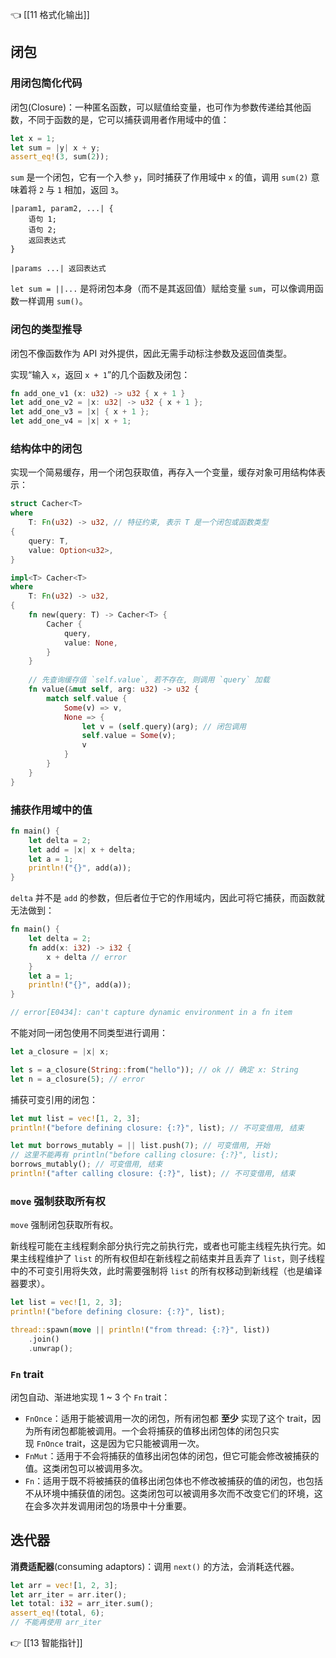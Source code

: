 👈 [[11 格式化输出]]

## 闭包

### 用闭包简化代码

闭包(Closure)：一种匿名函数，可以赋值给变量，也可作为参数传递给其他函数，不同于函数的是，它可以捕获调用者作用域中的值：

```rust
let x = 1;
let sum = |y| x + y;
assert_eq!(3, sum(2));
```

`sum` 是一个闭包，它有一个入参 `y`，同时捕获了作用域中 `x` 的值，调用 `sum(2)` 意味着将 `2` 与 `1` 相加，返回 `3`。

```text
|param1, param2, ...| {
    语句 1;
    语句 2;
    返回表达式
}

|params ...| 返回表达式
```

`let sum = ||...` 是将闭包本身（而不是其返回值）赋给变量 `sum`，可以像调用函数一样调用 `sum()`。

### 闭包的类型推导

闭包不像函数作为 API 对外提供，因此无需手动标注参数及返回值类型。

实现“输入 `x`，返回 `x + 1`”的几个函数及闭包：

```rust
fn add_one_v1 (x: u32) -> u32 { x + 1 }
let add_one_v2 = |x: u32| -> u32 { x + 1 };
let add_one_v3 = |x| { x + 1 };
let add_one_v4 = |x| x + 1;
```

### 结构体中的闭包

实现一个简易缓存，用一个闭包获取值，再存入一个变量，缓存对象可用结构体表示：

```rust
struct Cacher<T>
where
	T: Fn(u32) -> u32, // 特征约束, 表示 T 是一个闭包或函数类型
{
	query: T,
	value: Option<u32>,
}
```

```rust
impl<T> Cacher<T>
where
    T: Fn(u32) -> u32,
{
    fn new(query: T) -> Cacher<T> {
        Cacher {
            query,
            value: None,
        }
    }
	
    // 先查询缓存值 `self.value`, 若不存在, 则调用 `query` 加载
    fn value(&mut self, arg: u32) -> u32 {
        match self.value {
            Some(v) => v,
            None => {
                let v = (self.query)(arg); // 闭包调用
                self.value = Some(v);
                v
            }
        }
    }
}
```

### 捕获作用域中的值

```rust
fn main() {
	let delta = 2;
	let add = |x| x + delta;
	let a = 1;
	println!("{}", add(a));
}
```

`delta` 并不是 `add` 的参数，但后者位于它的作用域内，因此可将它捕获，而函数就无法做到：

```rust
fn main() {
    let delta = 2;
    fn add(x: i32) -> i32 {
        x + delta // error
    }
    let a = 1;
    println!("{}", add(a));
}

// error[E0434]: can't capture dynamic environment in a fn item
```

不能对同一闭包使用不同类型进行调用：

```rust
let a_closure = |x| x;

let s = a_closure(String::from("hello")); // ok // 确定 x: String
let n = a_closure(5); // error
```

捕获可变引用的闭包：

```rust
let mut list = vec![1, 2, 3];
println!("before defining closure: {:?}", list); // 不可变借用, 结束

let mut borrows_mutably = || list.push(7); // 可变借用, 开始
// 这里不能再有 println("before calling closure: {:?}", list);
borrows_mutably(); // 可变借用, 结束
println!("after calling closure: {:?}", list); // 不可变借用, 结束
```

### `move` 强制获取所有权

`move` 强制闭包获取所有权。

新线程可能在主线程剩余部分执行完之前执行完，或者也可能主线程先执行完。如果主线程维护了 `list` 的所有权但却在新线程之前结束并且丢弃了 `list`，则子线程中的不可变引用将失效，此时需要强制将 `list` 的所有权移动到新线程（也是编译器要求）。

```rust
let list = vec![1, 2, 3];
println!("before defining closure: {:?}", list);

thread::spawn(move || println!("from thread: {:?}", list))
	.join()
	.unwrap();
```

### `Fn` trait

闭包自动、渐进地实现 1 ~ 3 个 `Fn` trait：

- `FnOnce`：适用于能被调用一次的闭包，所有闭包都 **至少** 实现了这个 trait，因为所有闭包都能被调用。一个会将捕获的值移出闭包体的闭包只实现 `FnOnce` trait，这是因为它只能被调用一次。
- `FnMut`：适用于不会将捕获的值移出闭包体的闭包，但它可能会修改被捕获的值。这类闭包可以被调用多次。
- `Fn`：适用于既不将被捕获的值移出闭包体也不修改被捕获的值的闭包，也包括不从环境中捕获值的闭包。这类闭包可以被调用多次而不改变它们的环境，这在会多次并发调用闭包的场景中十分重要。

## 迭代器

**消费适配器**(consuming adaptors)：调用 `next()` 的方法，会消耗迭代器。

```rust
let arr = vec![1, 2, 3];
let arr_iter = arr.iter();
let total: i32 = arr_iter.sum();
assert_eq!(total, 6);
// 不能再使用 arr_iter
```

👉 [[13 智能指针]]